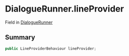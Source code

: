 # DialogueRunner.lineProvider

Field in [DialogueRunner](api/csharp/yarn.unity.dialoguerunner.md)

## Summary



```csharp
public LineProviderBehaviour lineProvider;
```

